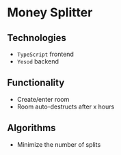 # Money Splitter
## Technologies
* `TypeScript` frontend
* `Yesod` backend

## Functionality
* Create/enter room
* Room auto-destructs after x hours

## Algorithms
* Minimize the number of splits
